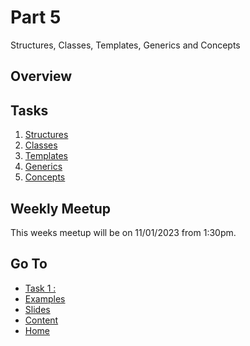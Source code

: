 # Part 5

Structures, Classes, Templates, Generics and Concepts

## Overview



## Tasks

1. [Structures]()
2. [Classes]()
3. [Templates]()
4. [Generics]()
5. [Concepts]()

## Weekly Meetup

This weeks meetup will be on 11/01/2023 from 1:30pm.

## Go To

- [Task 1 : ](/content/week/tasks/)
- [Examples](/content/week/examples/README.md)
- [Slides](/content/week/slides/README.md)
- [Content](/content/README.md)
- [Home](/README.md)
